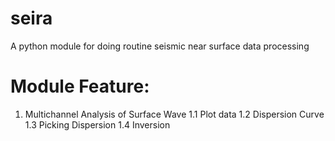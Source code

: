 # seira
A python module for doing routine seismic near surface data processing

# Module Feature:
1. Multichannel Analysis of Surface Wave
  1.1 Plot data
  1.2 Dispersion Curve
  1.3 Picking Dispersion
  1.4 Inversion
